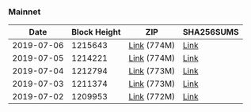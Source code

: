 ### Mainnet

|    Date    | Block Height | ZIP | SHA256SUMS |
| ---------- | ------------ | --- | ---------- |
| 2019-07-06 | 1215643 | [Link](https://s3-ap-southeast-2.amazonaws.com/ion-bootstrap/mainnet/2019-07-06/bootstrap.dat.zip) (774M) | [Link](https://s3-ap-southeast-2.amazonaws.com/ion-bootstrap/mainnet/2019-07-06/SHA256SUMS) |
| 2019-07-05 | 1214221 | [Link](https://s3-ap-southeast-2.amazonaws.com/ion-bootstrap/mainnet/2019-07-05/bootstrap.dat.zip) (774M) | [Link](https://s3-ap-southeast-2.amazonaws.com/ion-bootstrap/mainnet/2019-07-05/SHA256SUMS) |
| 2019-07-04 | 1212794 | [Link](https://s3-ap-southeast-2.amazonaws.com/ion-bootstrap/mainnet/2019-07-04/bootstrap.dat.zip) (773M) | [Link](https://s3-ap-southeast-2.amazonaws.com/ion-bootstrap/mainnet/2019-07-04/SHA256SUMS) |
| 2019-07-03 | 1211374 | [Link](https://s3-ap-southeast-2.amazonaws.com/ion-bootstrap/mainnet/2019-07-03/bootstrap.dat.zip) (773M) | [Link](https://s3-ap-southeast-2.amazonaws.com/ion-bootstrap/mainnet/2019-07-03/SHA256SUMS) |
| 2019-07-02 | 1209953 | [Link](https://s3-ap-southeast-2.amazonaws.com/ion-bootstrap/mainnet/2019-07-02/bootstrap.dat.zip) (772M) | [Link](https://s3-ap-southeast-2.amazonaws.com/ion-bootstrap/mainnet/2019-07-02/SHA256SUMS) |
